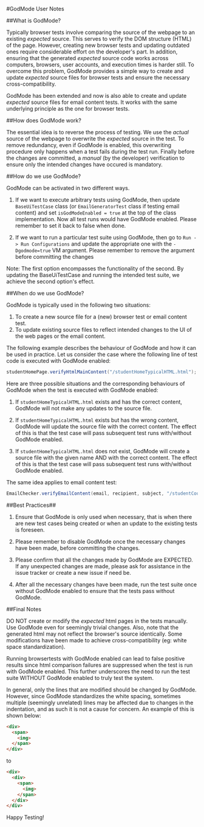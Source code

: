 #GodMode User Notes

##What is GodMode?

Typically browser tests involve comparing the source of the webpage to an existing *expected* source. This serves to verify the DOM structure (HTML) of the page. However, creating new browser tests and updating outdated ones require considerable effort on the developer's part. In addition, ensuring that the generated *expected* source code works across computers, browsers, user accounts, and execution times is harder still. To overcome this problem, GodMode provides a simple way to create and update *expected* source files for browser tests and ensure the necessary cross-compatibility.

GodMode has been extended and now is also able to create and update *expected* source files for email content tests. It works with the same underlying principle as the one for browser tests.


##How does GodMode work?

The essential idea is to reverse the process of testing. We use the _actual_ source of the webpage to overwrite the _expected_ source in the test. To remove redundancy, even if GodMode is enabled, this overwriting procedure only happens when a test fails during the test run. Finally before the changes are committed, a *manual* (by the developer) verification to ensure only the intended changes have occured is mandatory.


##How do we use GodMode?

GodMode can be activated in two different ways. 

1. If we want to execute arbitrary tests using GodMode, then update `BaseUiTestCase` class (or `EmailGeneratorTest` class if testing email content) and set `isGodModeEnabled = true` at the top of the class implementation. Now all test runs would have GodMode enabled. Please remember to set it back to false when done.

2. If we want to run a particular test suite using GodMode, then go to `Run -> Run Configurations` and update the appropriate one with the `-Dgodmode=true` VM argument. Please remember to remove the argument before committing the changes

Note: The first option encompasses the functionality of the second. By updating the BaseUiTestCase and running the intended test suite, we achieve the second option's effect.


##When do we use GodMode?

GodMode is typically used in the following two situations:

1. To create a new source file for a (new) browser test or email content test.
2. To update existing source files to reflect intended changes to the UI of the web pages or the email content.

The following example describes the behaviour of GodMode and how it can be used in practice.
Let us consider the case where the following line of test code is executed with GodMode enabled:
```java
studentHomePage.verifyHtmlMainContent("/studentHomeTypicalHTML.html");
```

Here are three possible situations and the corresponding behaviours of GodMode when the test is executed with GodMode enabled:

1. If `studentHomeTypicalHTML.html` exists and has the correct content, GodMode will not make any updates to the source file. 

2. If `studentHomeTypicalHTML.html` exists but has the wrong content, GodMode will update the source file with the correct content. The effect of this is that the test case will pass subsequent test runs with/without GodMode enabled.

3. If `studentHomeTypicalHTML.html` does not exist, GodMode will create a source file with the given name AND with the correct content. The effect of this is that the test case will pass subsequent test runs with/without GodMode enabled.

The same idea applies to email content test:
```java
EmailChecker.verifyEmailContent(email, recipient, subject, "/studentCourseJoinEmail.html");
```


##Best Practices##

1. Ensure that GodMode is only used when necessary, that is when there are new test cases being created or when an update to the existing tests is foreseen.

2. Please remember to disable GodMode once the necessary changes have been made, before committing the changes.

3. Please confirm that all the changes made by GodMode are EXPECTED. If any unexpected changes are made, please ask for assistance in the issue tracker or create a new issue if need be.

4. After all the necessary changes have been made, run the test suite once without GodMode enabled to ensure that the tests pass without GodMode. 


##Final Notes

DO NOT create or modify the *expected* html pages in the tests manually. Use GodMode even for seemingly trivial changes. Also, note that the generated html may not reflect the browser's source identically. Some modifications have been made to achieve cross-compatibility (eg: white space standardization).

Running browsertests with GodMode enabled can lead to false positive results since html comparison failures are suppressed when the test is run with GodMode enabled. This further underscores the need to run the test suite WITHOUT GodMode enabled to truly test the system.

In general, only the lines that are modified should be changed by GodMode. However, since GodMode standardizes the white spacing, sometimes multiple (seemingly unrelated) lines may be affected due to changes in the indentation, and as such it is not a cause for concern. An example of this is shown below:

```html
<div>
  <span>
    <img>
  </span>
</div>
```
to
```html
<div>
  <div>
    <span>
      <img>
    </span>
  </div>
</div>
```

Happy Testing!